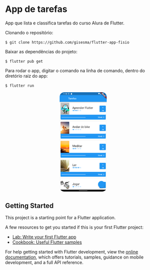 # App de tarefas

App que lista e classifica tarefas do curso Alura de Flutter.

Clonando o repositório:

```
$ git clone https://github.com/gisesma/flutter-app-fisio
```

Baixar as dependências do projeto:

```
$ flutter pub get
```

Para rodar o app, digitar o comando na linha de comando, dentro do diretório raiz do app:

```
$ flutter run
```
<p align="center"><img width="30%" src="https://github.com/giseletoledo/tarefas/blob/main/Screenshot_20221205_085037.png"/></p>

## Getting Started

This project is a starting point for a Flutter application.

A few resources to get you started if this is your first Flutter project:

- [Lab: Write your first Flutter app](https://docs.flutter.dev/get-started/codelab)
- [Cookbook: Useful Flutter samples](https://docs.flutter.dev/cookbook)

For help getting started with Flutter development, view the
[online documentation](https://docs.flutter.dev/), which offers tutorials,
samples, guidance on mobile development, and a full API reference.
